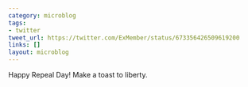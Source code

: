 ```yaml
---
category: microblog
tags:
- twitter
tweet_url: https://twitter.com/ExMember/status/673356426509619200
links: []
layout: microblog
---
```

Happy Repeal Day! Make a toast to liberty.
